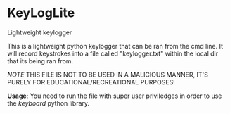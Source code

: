 # KeyLogLite
Lightweight keylogger

This is a lightweight python keylogger that can be ran from the cmd line.
It will record keystrokes into a file called "keylogger.txt" within the local dir that its being ran from.

*NOTE* THIS FILE IS NOT TO BE USED IN A MALICIOUS MANNER, IT'S PURELY FOR EDUCATIONAL/RECREATIONAL PURPOSES!

**Usage**: You need to run the file with super user priviledges in order to use the *keyboard* python library.
